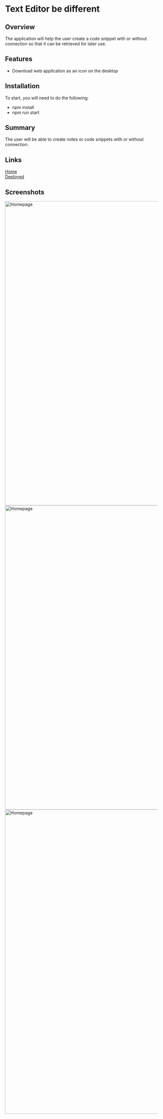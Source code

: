 # Text Editor be different
## Overview
The application will help the user create a code snippet with or without connection so that it can be retrieved for later use.

## Features
* Download web application as an icon on the desktop

## Installation
To start, you will need to do the following:
* npm install
* npm run start

## Summary
The user will be able to create notes or code snippets with or without connection.

## Links
[Home](https://github.com/san1718/mc19-Text_Editor)
<br />
[Deployed]()
<br />

## Screenshots
<img width="1000" alt="Homepage" src="">
<img width="1000" alt="Homepage" src="">
<img width="1000" alt="Homepage" src="">
